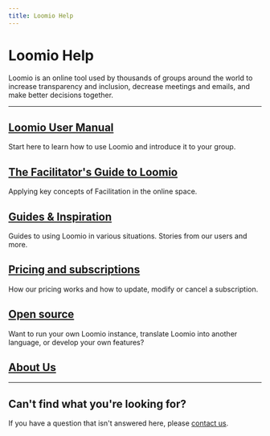 ```yaml
---
title: Loomio Help
---
```

# Loomio Help

<div class="subtitle">Loomio is an online tool used by thousands of groups around the world to increase transparency and inclusion, decrease meetings and emails, and make better decisions together.</div>

***

## [Loomio User Manual](user_manual)
Start here to learn how to use Loomio and introduce it to your group.

## [The Facilitator's Guide to Loomio](facilitators_guide)
Applying key concepts of Facilitation in the online space.

## [Guides & Inspiration](blog_links)
Guides to using Loomio in various situations. Stories from our users and more.

## [Pricing and subscriptions](subscriptions)
How our pricing works and how to update, modify or cancel a subscription.

## [Open source](dev_manual)
Want to run your own Loomio instance, translate Loomio into another language, or develop your own features?

## [About Us](about)

***

## Can't find what you're looking for?

If you have a question that isn't answered here, please [contact us](https://www.loomio.org/contact).
